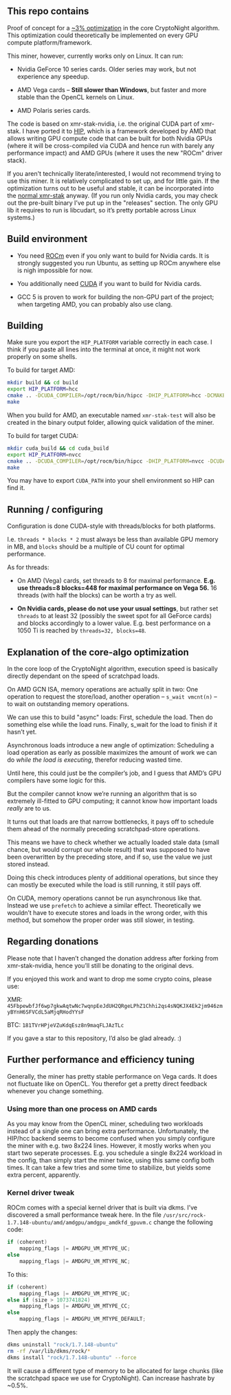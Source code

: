 ## This repo contains

Proof of concept for a [~3% optimization](#explanation-of-the-core-algo-optimization) in the core CryptoNight algorithm. This optimization could theoretically be implemented on every GPU compute platform/framework.

This miner, however, currently works only on Linux. It can run:

- Nvidia GeForce 10 series cards. Older series may work, but not experience any speedup.

- AMD Vega cards – **Still slower than Windows**, but faster and more stable than the OpenCL kernels on Linux.

- AMD Polaris series cards.

The code is based on xmr-stak-nvidia, i.e. the original CUDA part of xmr-stak. I have ported it to [HIP](https://github.com/ROCm-Developer-Tools/HIP), which is a framework developed by AMD that allows writing GPU compute code that can be built for both Nvidia GPUs (where it will be cross-compiled via CUDA and hence run with barely any performance impact) and AMD GPUs (where it uses the new "ROCm" driver stack).

If you aren't technically literate/interested, I would not recommend trying to use this miner. It is relatively complicated to set up, and for little gain. If the optimization turns out to be useful and stable, it can be incorporated into the [normal xmr-stak](https://github.com/fireice-uk/xmr-stak) anyway.
(If you run only Nvidia cards, you may check out the pre-built binary I’ve put up in the "releases" section. The only GPU lib it requires to run is libcudart, so it’s pretty portable across Linux systems.)

## Build environment

- You need [ROCm](https://github.com/RadeonOpenCompute/ROCm/#installing-from-amd-rocm-repositories) even if you only want to build for Nvidia cards. It is strongly suggested you run Ubuntu, as setting up ROCm anywhere else is nigh impossible for now.

- You additionally need [CUDA](https://developer.nvidia.com/cuda-downloads) if you want to build for Nvidia cards.
  
- GCC 5 is proven to work for building the non-GPU part of the project; when targeting AMD, you can probably also use clang.

## Building

Make sure you export the `HIP_PLATFORM` variable correctly in each case. I think if you paste all lines into the terminal at once, it might not work properly on some shells.

To build for target AMD:
```sh
mkdir build && cd build
export HIP_PLATFORM=hcc
cmake .. -DCUDA_COMPILER=/opt/rocm/bin/hipcc -DHIP_PLATFORM=hcc -DCMAKE_EXPORT_COMPILE_COMMANDS=ON -DHIP_ROOT_DIR=/opt/rocm/hip -DMICROHTTPD_REQUIRED=OFF
make
```

When you build for AMD, an executable named `xmr-stak-test` will also be created in the binary output folder, allowing quick validation of the miner.

To build for target CUDA:
```sh
mkdir cuda_build && cd cuda_build
export HIP_PLATFORM=nvcc
cmake .. -DCUDA_COMPILER=/opt/rocm/bin/hipcc -DHIP_PLATFORM=nvcc -DCUDA_ARCH=30 -DCUDA_PATH=/usr -DCMAKE_EXPORT_COMPILE_COMMANDS=ON -DHIP_ROOT_DIR=/opt/rocm/hip -DMICROHTTPD_REQUIRED=OFF
make
```
You may have to export `CUDA_PATH` into your shell environment so HIP can find it.

## Running / configuring

Configuration is done CUDA-style with threads/blocks for both platforms.

I.e. `threads * blocks * 2` must always be less than available GPU memory in MB, and `blocks` should be a multiple of CU count for optimal performance.

As for threads:

- On AMD (Vega) cards, set threads to 8 for maximal performance. **E.g. use threads=8 blocks=448 for maximal performance on Vega 56.** 16 threads (with half the blocks) can be worth a try as well.

- **On Nvidia cards, please do not use your usual settings**, but rather set `threads` to at least 32 (possibly the sweet spot for all GeForce cards) and blocks accordingly to a lower value. E.g. best performance on a 1050 Ti is reached by `threads=32, blocks=48`.


## Explanation of the core-algo optimization

In the core loop of the CryptoNight algorithm, execution speed is basically directly dependant on the speed of scratchpad loads.
   
On AMD GCN ISA, memory operations are actually split in two: One operation to request the store/load, another operation – `s_wait vmcnt(n)` – to wait on outstanding memory operations.

We can use this to build "async" loads: First, schedule the load. Then do something else while the load runs. Finally, s_wait for the load to finish if it hasn’t yet.

Asynchronous loads introduce a new angle of optimization: Scheduling a load operation as early as possible maximizes the amount of work we can do _while the load is executing_, therefor reducing wasted time.

Until here, this could just be the compiler’s job, and I guess that AMD’s GPU compilers have some logic for this.

But the compiler cannot know we’re running an algorithm that is so extremely ill-fitted to GPU computing; it cannot know how important loads _really_ are to us.

It turns out that loads are that narrow bottlenecks, it pays off to schedule them ahead of the normally preceding scratchpad-store operations.

This means we have to check whether we actually loaded stale data (small chance, but would corrupt our whole result) that was supposed to have been overwritten by the preceding store, and if so, use the value we just stored instead.

Doing this check introduces plenty of additional operations, but since they can mostly be executed while the load is still running, it still pays off.

On CUDA, memory operations cannot be run asynchronous like that. Instead we use `prefetch` to achieve a similar effect. Theoretically we wouldn’t have to execute stores and loads in the wrong order, with this method, but somehow the proper order was still slower, in testing.

## Regarding donations

Please note that I haven’t changed the donation address after forking from xmr-stak-nvidia, hence you’ll still be donating to the original devs.

If you enjoyed this work and want to drop me some crypto coins, please use:

XMR: `45FbpewbfJf6wp7gkwAqtwNc7wqnpEeJdUH2QRgeLPhZ1Chhi2qs4sNQKJX4Ek2jm946zmyBYnH6SFVCdL5aMjqRHodYYsF`

BTC: `181TVrHPjeVZuKdqEsz8n9maqFLJAzTLc`

If you gave a star to this repository, I’d also be glad already. :)

## Further performance and efficiency tuning

Generally, the miner has pretty stable performance on Vega cards. It does not fluctuate like on OpenCL. You therefor get a pretty direct feedback whenever you change something.

### Using more than one process on AMD cards

As you may know from the OpenCL miner, scheduling two workloads instead of a single one can bring extra performance. Unfortunately, the HIP/hcc backend seems to become confused when you simply configure the miner with e.g. two 8x224 lines. However, it mostly works when you start two seperate processes. E.g. you schedule a single 8x224 workload in the config, than simply start the miner twice, using this same config both times. It can take a few tries and some time to stabilize, but yields some extra percent, apparently.

### Kernel driver tweak

ROCm comes with a special kernel driver that is built via dkms. I’ve discovered a small performance tweak here. In the file `/usr/src/rock-1.7.148-ubuntu/amd/amdgpu/amdgpu_amdkfd_gpuvm.c` change the following code:


```c
if (coherent)
	mapping_flags |= AMDGPU_VM_MTYPE_UC;
else
	mapping_flags |= AMDGPU_VM_MTYPE_NC;
```

To this:

```c
if (coherent)
	mapping_flags |= AMDGPU_VM_MTYPE_UC;
else if (size > 1073741824)
	mapping_flags |= AMDGPU_VM_MTYPE_CC;
else
	mapping_flags |= AMDGPU_VM_MTYPE_DEFAULT;
```

Then apply the changes:

```sh
dkms uninstall "rock/1.7.148-ubuntu"
rm -rf /var/lib/dkms/rock/*
dkms install "rock/1.7.148-ubuntu" --force 
```

It will cause a different type of memory to be allocated for large chunks (like the scratchpad space we use for CryptoNight). Can increase hashrate by ~0.5%.
